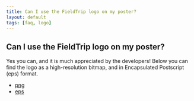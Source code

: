 ```yaml
---
title: Can I use the FieldTrip logo on my poster?
layout: default
tags: [faq, logo]
---
```


## Can I use the FieldTrip logo on my poster?

Yes you can, and it is much appreciated by the developers! Below you can find the logo as a high-resolution bitmap, and in Encapsulated Postscript (eps) format.

- [png](/static/img/faq/fieldtriplogo.png)
- [eps](/static/img/faq/fieldtriplogo.eps)
